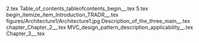 2.tex
Table_of_contents_tableofcontents_begin__.tex
5.tex
begin_itemize_item_Introduction_TRADR__.tex
figures/Architecture1/Architecture1.jpg
Description_of_the_three_main__.tex
chapter_Chapter_2__.tex
MVC_design_pattern_description_applicability__.tex
Chapter_3__.tex
